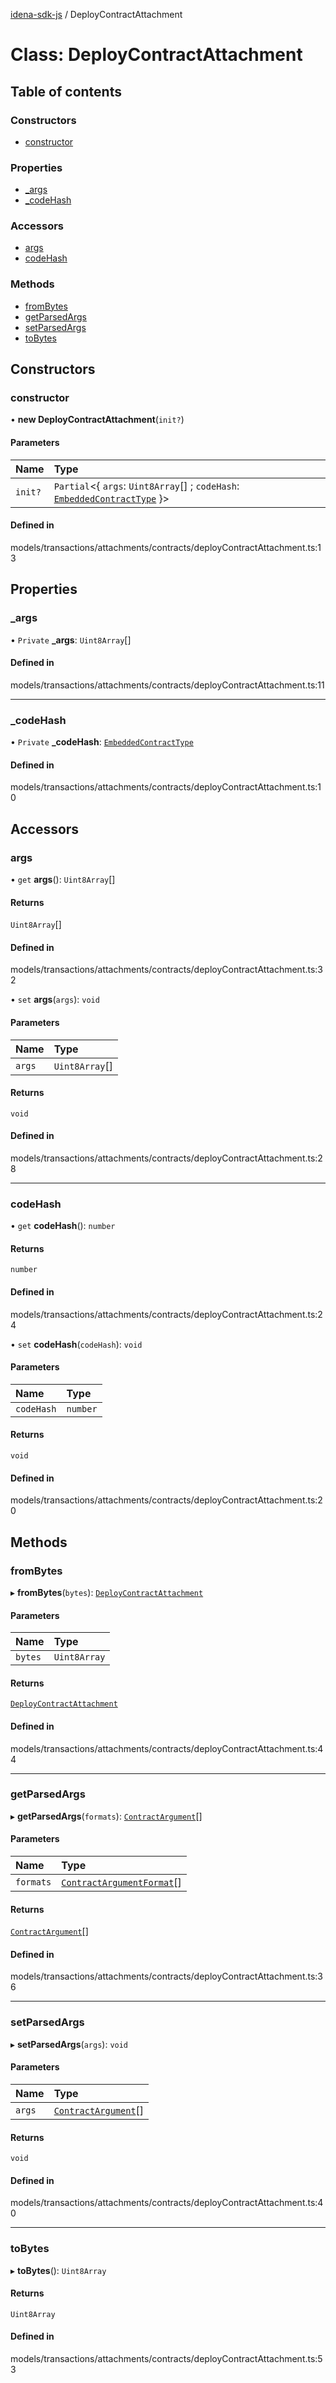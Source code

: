 [idena-sdk-js](../README.md) / DeployContractAttachment

# Class: DeployContractAttachment

## Table of contents

### Constructors

- [constructor](DeployContractAttachment.md#constructor)

### Properties

- [\_args](DeployContractAttachment.md#_args)
- [\_codeHash](DeployContractAttachment.md#_codehash)

### Accessors

- [args](DeployContractAttachment.md#args)
- [codeHash](DeployContractAttachment.md#codehash)

### Methods

- [fromBytes](DeployContractAttachment.md#frombytes)
- [getParsedArgs](DeployContractAttachment.md#getparsedargs)
- [setParsedArgs](DeployContractAttachment.md#setparsedargs)
- [toBytes](DeployContractAttachment.md#tobytes)

## Constructors

### constructor

• **new DeployContractAttachment**(`init?`)

#### Parameters

| Name | Type |
| :------ | :------ |
| `init?` | `Partial`<{ `args`: `Uint8Array`[] ; `codeHash`: [`EmbeddedContractType`](../enums/EmbeddedContractType.md)  }\> |

#### Defined in

models/transactions/attachments/contracts/deployContractAttachment.ts:13

## Properties

### \_args

• `Private` **\_args**: `Uint8Array`[]

#### Defined in

models/transactions/attachments/contracts/deployContractAttachment.ts:11

___

### \_codeHash

• `Private` **\_codeHash**: [`EmbeddedContractType`](../enums/EmbeddedContractType.md)

#### Defined in

models/transactions/attachments/contracts/deployContractAttachment.ts:10

## Accessors

### args

• `get` **args**(): `Uint8Array`[]

#### Returns

`Uint8Array`[]

#### Defined in

models/transactions/attachments/contracts/deployContractAttachment.ts:32

• `set` **args**(`args`): `void`

#### Parameters

| Name | Type |
| :------ | :------ |
| `args` | `Uint8Array`[] |

#### Returns

`void`

#### Defined in

models/transactions/attachments/contracts/deployContractAttachment.ts:28

___

### codeHash

• `get` **codeHash**(): `number`

#### Returns

`number`

#### Defined in

models/transactions/attachments/contracts/deployContractAttachment.ts:24

• `set` **codeHash**(`codeHash`): `void`

#### Parameters

| Name | Type |
| :------ | :------ |
| `codeHash` | `number` |

#### Returns

`void`

#### Defined in

models/transactions/attachments/contracts/deployContractAttachment.ts:20

## Methods

### fromBytes

▸ **fromBytes**(`bytes`): [`DeployContractAttachment`](DeployContractAttachment.md)

#### Parameters

| Name | Type |
| :------ | :------ |
| `bytes` | `Uint8Array` |

#### Returns

[`DeployContractAttachment`](DeployContractAttachment.md)

#### Defined in

models/transactions/attachments/contracts/deployContractAttachment.ts:44

___

### getParsedArgs

▸ **getParsedArgs**(`formats`): [`ContractArgument`](../interfaces/ContractArgument.md)[]

#### Parameters

| Name | Type |
| :------ | :------ |
| `formats` | [`ContractArgumentFormat`](../enums/ContractArgumentFormat.md)[] |

#### Returns

[`ContractArgument`](../interfaces/ContractArgument.md)[]

#### Defined in

models/transactions/attachments/contracts/deployContractAttachment.ts:36

___

### setParsedArgs

▸ **setParsedArgs**(`args`): `void`

#### Parameters

| Name | Type |
| :------ | :------ |
| `args` | [`ContractArgument`](../interfaces/ContractArgument.md)[] |

#### Returns

`void`

#### Defined in

models/transactions/attachments/contracts/deployContractAttachment.ts:40

___

### toBytes

▸ **toBytes**(): `Uint8Array`

#### Returns

`Uint8Array`

#### Defined in

models/transactions/attachments/contracts/deployContractAttachment.ts:53

